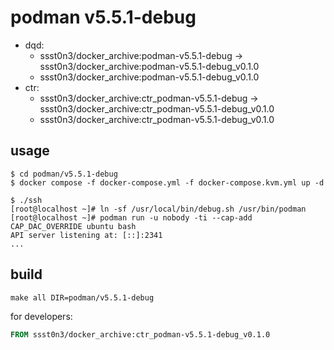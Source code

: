 # podman v5.5.1-debug

* dqd:
  * ssst0n3/docker_archive:podman-v5.5.1-debug -> ssst0n3/docker_archive:podman-v5.5.1-debug_v0.1.0
  * ssst0n3/docker_archive:podman-v5.5.1-debug_v0.1.0
* ctr:
  * ssst0n3/docker_archive:ctr_podman-v5.5.1-debug -> ssst0n3/docker_archive:ctr_podman-v5.5.1-debug_v0.1.0
  * ssst0n3/docker_archive:ctr_podman-v5.5.1-debug_v0.1.0

## usage

```shell
$ cd podman/v5.5.1-debug
$ docker compose -f docker-compose.yml -f docker-compose.kvm.yml up -d
```

```shell
$ ./ssh
[root@localhost ~]# ln -sf /usr/local/bin/debug.sh /usr/bin/podman
[root@localhost ~]# podman run -u nobody -ti --cap-add CAP_DAC_OVERRIDE ubuntu bash
API server listening at: [::]:2341
...
```


## build

```shell
make all DIR=podman/v5.5.1-debug
```

for developers:

```dockerfile
FROM ssst0n3/docker_archive:ctr_podman-v5.5.1-debug_v0.1.0
```
